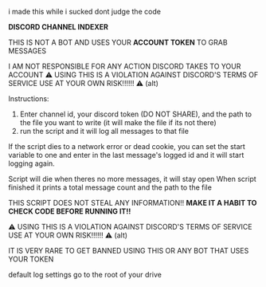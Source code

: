 i made this while i sucked dont judge the code

**DISCORD CHANNEL INDEXER**

THIS IS NOT A BOT AND USES YOUR **ACCOUNT TOKEN** TO GRAB MESSAGES

I AM NOT RESPONSIBLE FOR ANY ACTION DISCORD TAKES TO YOUR ACCOUNT
⚠ USING THIS IS A VIOLATION AGAINST DISCORD'S TERMS OF SERVICE USE AT YOUR OWN RISK!!!!!! ⚠ (alt)

Instructions:
1. Enter channel id, your discord token (DO NOT SHARE), and the path to the file you want to write (it will make the file if its not there)
2. run the script and it will log all messages to that file

If the script dies to a network error or dead cookie, you can set the start variable to one and enter in the last message's logged id and it will start logging again.

Script will die when theres no more messages, it will stay open
When script finished it prints a total message count and the path to the file

THIS SCRIPT DOES NOT STEAL ANY INFORMATION!! **MAKE IT A HABIT TO CHECK CODE BEFORE RUNNING IT!!**

⚠ USING THIS IS A VIOLATION AGAINST DISCORD'S TERMS OF SERVICE USE AT YOUR OWN RISK!!!!!! ⚠ (alt)

IT IS VERY RARE TO GET BANNED USING THIS OR ANY BOT THAT USES YOUR TOKEN

default log settings go to the root of your drive
